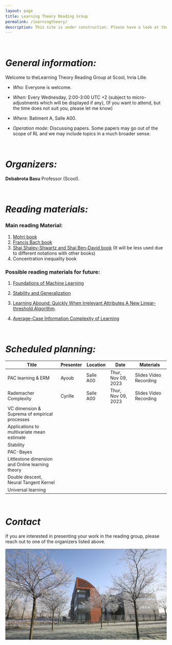 ```yaml
---
layout: page
title: Learning Theory Reading Group
permalink: /learningtheory/
description: This site is under construction. Please have a look at the other projects and tune in later again.
---
```


&nbsp;


# ***General information:***

Welcome to theLearning Theory Reading Group at Scool, Inria Lille.

- *Who:* Everyone is welcome.

- *When:* Every Wednesday, 2:00-3:00 UTC +2 (subject to micro-adjustments which will be displayed if any), (If you want to attend, but the time does not suit you, please let me know)

- *Where:* Batiment A, Salle A00.

- *Operation mode:* Discussing papers. Some papers may go out of the scope of RL and we may include topics in a much broader sense.

&nbsp;  

# ***Organizers:***

**Debabrota Basu**
Professor (Scool).

&nbsp;

# ***Reading materials:***

### Main reading Material:
1. [Mohri book](https://cs.nyu.edu/~mohri/mlbook/)
2. [Francis Bach book](https://www.di.ens.fr/%7Efbach/ltfp_book.pdf)
3. [Shai Shalev-Shwartz and Shai Ben-David book](https://www.cs.huji.ac.il/w~shais/UnderstandingMachineLearning/understanding-machine-learning-theory-algorithms.pdf) (It will be less used due to different notations with other books)
4. Concentration inequality book


### Possible reading materials for future:

1. [Foundations of Machine Learning](https://cs.nyu.edu/~mohri/mlbook/)

2. [Stability and Generalization](https://www.jmlr.org/papers/volume2/bousquet02a/bousquet02a.pdf)

3. [Learning Abound: Quickly When Irrelevant  Attributes A New Linear-threshold Algorithm](https://link.springer.com/article/10.1007/BF00116827?LI=true).

4. [Average-Case Information Complexity of Learning](https://proceedings.mlr.press/v98/nachum19a/nachum19a.pdf)

&nbsp;

# ***Scheduled planning:***

| Title                                            | Presenter | Location  | Date               | Materials              |
|--------------------------------------------------|-----------|-----------|--------------------|------------------------|
| PAC learning & ERM                               | Ayoub     | Salle A00 | Thur, Nov 09, 2023 | Slides Video Recording |
| Rademacher Complexity                            | Cyrille   | Salle A00 | Thur, Nov 09, 2023 | Slides Video Recording |
| VC dimension & Suprema of empirical processes    |           |           |                    |                        |
| Applications to multivariate mean estimate       |           |           |                    |                        |
| Stability                                        |           |           |                    |                        |
| PAC-Bayes                                        |           |           |                    |                        |
| Littlestone dimension and Online learning theory |           |           |                    |                        |
| Double descent, Neural Tangent Kernel            |           |           |                    |                        |
| Universal learning                               |           |           |                    |                        |

&nbsp;

# ***Contact***


If you are interested in presenting your work in the reading group, please reach out to one of the organizers listed above.


<img src="/assets/img/inria_background.jpg" width="600">